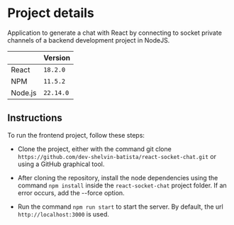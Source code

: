 # Project details

Application to generate a chat with React by connecting to socket private channels of a backend development project in NodeJS.

|                |Version							|
|----------------|-------------------------------|
|React|`18.2.0`            |
|NPM          |`11.5.2`            |
|Node.js          |`22.14.0`|

## Instructions

To run the frontend project, follow these steps:

- Clone the project, either with the command git clone `https://github.com/dev-shelvin-batista/react-socket-chat.git` or using a GitHub graphical tool.

- After cloning the repository, install the node dependencies using the command `npm install` inside the `react-socket-chat` project folder. If an error occurs, add the --force option.

- Run the command `npm run start` to start the server. By default, the url `http://localhost:3000` is used.